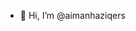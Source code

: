 - 👋 Hi, I’m @aimanhaziqers

<!---
aimanhaziqers/aimanhaziqers is a ✨ special ✨ repository because its `README.md` (this file) appears on your GitHub profile.
You can click the Preview link to take a look at your changes.
--->
